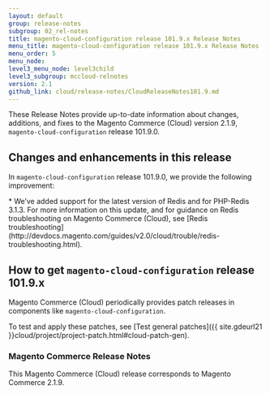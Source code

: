 ```yaml
---
layout: default
group: release-notes
subgroup: 02_rel-notes
title: magento-cloud-configuration release 101.9.x Release Notes
menu_title: magento-cloud-configuration release 101.9.x Release Notes
menu_order: 5
menu_node:
level3_menu_node: level3child
level3_subgroup: mccloud-relnotes
version: 2.1
github_link: cloud/release-notes/CloudReleaseNotes101.9.md
---
```


These Release Notes provide up-to-date information about changes, additions, and fixes to the Magento Commerce (Cloud) version 2.1.9, `magento-cloud-configuration` release 101.9.0.

## Changes and enhancements in this release
In `magento-cloud-configuration` release 101.9.0, we provide the following improvement:


<!--- MAGECLOUD-1005 -->* We’ve added support for the latest version of Redis and for PHP-Redis 3.1.3. For more information on this update, and for guidance on Redis troubleshooting on Magento Commerce (Cloud), see [Redis troubleshooting](http://devdocs.magento.com/guides/v2.0/cloud/trouble/redis-troubleshooting.html).




## How to get `magento-cloud-configuration` release 101.9.x
Magento Commerce (Cloud) periodically provides patch releases in components like `magento-cloud-configuration`.

To test and apply these patches, see [Test general patches]({{ site.gdeurl21 }}cloud/project/project-patch.html#cloud-patch-gen).

### Magento Commerce Release Notes
This Magento Commerce (Cloud) release corresponds to Magento Commerce 2.1.9.
